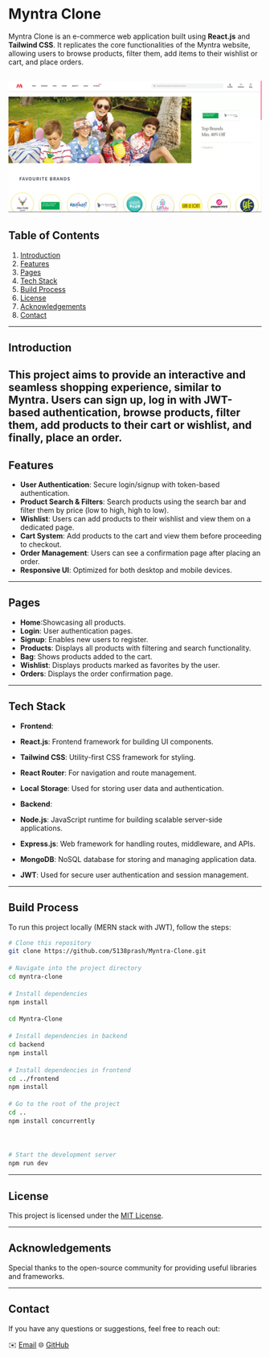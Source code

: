 # Myntra Clone

Myntra Clone is an e-commerce web application built using **React.js** and **Tailwind CSS**. It replicates the core functionalities of the Myntra website, allowing users to browse products, filter them, add items to their wishlist or cart, and place orders.


![Myntra](Myntra_Wallpaper.png)
---

## Table of Contents
1. [Introduction](#introduction)
2. [Features](#features)
3. [Pages](#pages)
4. [Tech Stack](#tech-stack)
5. [Build Process](#build-process)
6. [License](#license)
7. [Acknowledgements](#acknowledgements)
8. [Contact](#contact)

---

## Introduction
This project aims to provide an interactive and seamless shopping experience, similar to Myntra. Users can sign up, log in with JWT-based authentication, browse products, filter them, add products to their cart or wishlist, and finally, place an order.
---

## Features
- **User Authentication**: Secure login/signup with token-based authentication.
- **Product Search & Filters**: Search products using the search bar and filter them by price (low to high, high to low).
- **Wishlist**: Users can add products to their wishlist and view them on a dedicated page.
- **Cart System**: Add products to the cart and view them before proceeding to checkout.
- **Order Management**: Users can see a confirmation page after placing an order.
- **Responsive UI**: Optimized for both desktop and mobile devices.

---

## Pages
- **Home**:Showcasing all products.
- **Login**: User authentication pages.
- **Signup**: Enables new users to register.
- **Products**: Displays all products with filtering and search functionality.
- **Bag**: Shows products added to the cart.
- **Wishlist**: Displays products marked as favorites by the user.
- **Orders**: Displays the order confirmation page.

---

## Tech Stack
- **Frontend**:
- **React.js**: Frontend framework for building UI components.
- **Tailwind CSS**: Utility-first CSS framework for styling.
- **React Router**: For navigation and route management.
- **Local Storage**: Used for storing user data and authentication.

- **Backend**:
- **Node.js**: JavaScript runtime for building scalable server-side applications.
- **Express.js**: Web framework for handling routes, middleware, and APIs.
- **MongoDB**: NoSQL database for storing and managing application data.
- **JWT**: Used for secure user authentication and session management.

---

## Build Process
To run this project locally (MERN stack with JWT), follow the steps:

```bash
# Clone this repository
git clone https://github.com/5138prash/Myntra-Clone.git

# Navigate into the project directory
cd myntra-clone

# Install dependencies
npm install

cd Myntra-Clone

# Install dependencies in backend
cd backend
npm install

# Install dependencies in frontend
cd ../frontend
npm install

# Go to the root of the project
cd ..
npm install concurrently



# Start the development server
npm run dev


```

---

## License
This project is licensed under the [MIT License](LICENSE).

---

## Acknowledgements
Special thanks to the open-source community for providing useful libraries and frameworks.

---

## Contact
If you have any questions or suggestions, feel free to reach out:

✉️ [Email](prashanttripathi1310@gmail.com)  🌐 [GitHub](https://github.com/5138prash)  

